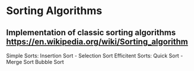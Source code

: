 Sorting Algorithms
===============

Implementation of classic sorting algorithms
https://en.wikipedia.org/wiki/Sorting_algorithm
----------
Simple Sorts: Insertion Sort - Selection Sort
Efficitent Sorts: Quick Sort - Merge Sort
Bubble Sort

